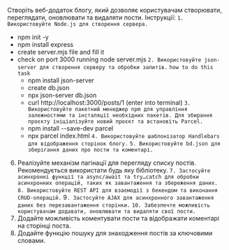 Створіть веб-додаток блогу, який дозволяє користувачам створювати, переглядати, оновлювати та видаляти пости. 
Інструкції:
`1. Використовуйте Node.js для створення сервера.`
* npm init -y
* npm install express
* create server.mjs file and fill it
* check on port 3000 running node server.mjs
`2. Використовуйте json-server для створення серверу та обробки запитів.`
`how to do this task`
    * npm install json-server
    * create db.json
    * npx json-server db.json
    * curl http://localhost:3000/posts/1   (enter into terminal)
`3. Використовуйте пакетний менеджер npm для управління залежностями та інсталяції необхідних пакетів. Для збирання проєкту ініціалізуйте новий проєкт та встановіть Parcel.`
    * npm install --save-dev parcel
    * npx parcel index.html
`4. Використовуйте шаблонізатор Handlebars для відображення сторінок блогу.`
`5. Використовуйте bd.json для зберігання даних про пости та коментарі.`
6. Реалізуйте механізм пагінації для перегляду списку постів. Рекомендується використати будь яку бібліотеку.
`7. Застосуйте асинхронні функції та async/await та try…catch для обробки асинхронних операцій, таких як завантаження та збереження даних. `
`8. Використовуйте REST API для взаємодії з бекендом та виконання CRUD-операцій.`
9`. Застосуйте AJAX для асинхронного завантаження даних без перезавантаження сторінки.`
`10. Забезпечте можливість користувачам додавати, оновлювати та видаляти свої пости.`
11. Додайте можливість коментувати пости та відображати коментарі на сторінці поста.
12. Додайте функцію пошуку для знаходження постів за ключовими словами.
